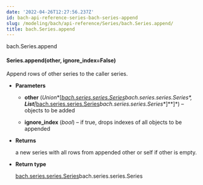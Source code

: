 ```yaml
---
date: '2022-04-26T12:27:56.237Z'
id: bach-api-reference-series-bach-series-append
slug: /modeling/bach/api-reference/Series/bach.Series.append/
title: bach.Series.append
---
```


bach.Series.append


#### Series.append(other, ignore_index=False)
Append rows of other series to the caller series.


* **Parameters**

    
    * **other** (*Union**[*[bach.series.series.Series](#bach.Series)*bach.series.series.Series**, **List**[*[bach.series.series.Series](#bach.Series)*bach.series.series.Series**]**]*) – objects to be added


    * **ignore_index** (*bool*) – if true, drops indexes of all objects to be appended



* **Returns**

    a new series with all rows from appended other or self if other is empty.



* **Return type**

    [bach.series.series.Series](#bach.Series)bach.series.series.Series


<!-- !! processed by numpydoc !! -->
